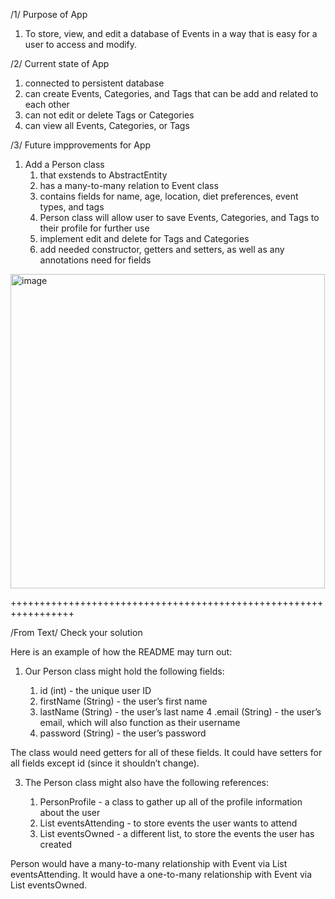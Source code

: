 /1/ Purpose of App

  1. To store, view, and edit a database of Events in a way that is easy for a user to access and modify.

/2/ Current state of App

  1. connected to persistent database
  2. can create Events, Categories, and Tags that can be add and related to each other
  3. can not edit or delete Tags or Categories
  4. can view all Events, Categories, or Tags


/3/ Future impprovements for App

1. Add a Person class 
    1. that exstends to AbstractEntity
    2. has a many-to-many relation to Event class
    3. contains fields for name, age, location, diet preferences, event types, and tags
    4. Person class will allow user to save Events, Categories, and Tags to their profile for further use
    5. implement edit and delete for Tags and Categories
    6. add needed constructor, getters and setters, as well as any annotations need for fields
  <img width="503" alt="image" src="https://github.com/chrimcha/CodingEventsJava/assets/147195321/eb242336-492d-47c6-a836-fe7f48bc20f0">

+++++++++++++++++++++++++++++++++++++++++++++++++++++++++++++++++

/From Text/ Check your solution

Here is an example of how the README may turn out:

1. Our Person class might hold the following fields:
   
    1. id (int) - the unique user ID
    2. firstName (String) - the user’s first name
    3. lastName (String) - the user’s last name
    4 .email (String) - the user’s email, which will also function as their username
    5. password (String) - the user’s password
       
  The class would need getters for all of these fields.
  It could have setters for all fields except id (since it shouldn’t change).

3. The Person class might also have the following references:
   
    1. PersonProfile - a class to gather up all of the profile information about the user
    2. List<Events> eventsAttending - to store events the user wants to attend
    3. List<Events> eventsOwned - a different list, to store the events the user has created
       
  Person would have a many-to-many relationship with Event via List<Events> eventsAttending.
  It would have a one-to-many relationship with Event via List<Events> eventsOwned.
